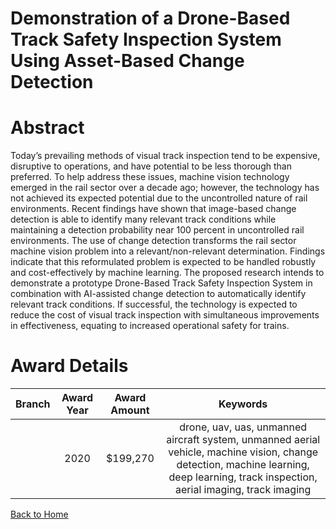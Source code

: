 
Demonstration of a Drone-Based Track Safety Inspection System Using Asset-Based Change Detection
================================================================================================

# Abstract


Today’s prevailing methods of visual track inspection tend to be expensive, disruptive to operations, and have potential to be less thorough than preferred. To help address these issues, machine vision technology emerged in the rail sector over a decade ago; however, the technology has not achieved its expected potential due to the uncontrolled nature of rail environments. Recent findings have shown that image-based change detection is able to identify many relevant track conditions while maintaining a detection probability near 100 percent in uncontrolled rail environments. The use of change detection transforms the rail sector machine vision problem into a relevant/non-relevant determination. Findings indicate that this reformulated problem is expected to be handled robustly and cost-effectively by machine learning. The proposed research intends to demonstrate a prototype Drone-Based Track Safety Inspection System in combination with AI-assisted change detection to automatically identify relevant track conditions. If successful, the technology is expected to reduce the cost of visual track inspection with simultaneous improvements in effectiveness, equating to increased operational safety for trains.  

# Award Details

|Branch|Award Year|Award Amount|Keywords|
| :---: | :---: | :---: | :---: |
||2020|$199,270|drone, uav, uas, unmanned aircraft system, unmanned aerial vehicle, machine vision, change detection, machine learning, deep learning, track inspection, aerial imaging, track imaging|
  
  


[Back to Home](https://github.com/chrischow/dod_sbir_awards/Reports/JT/#391)